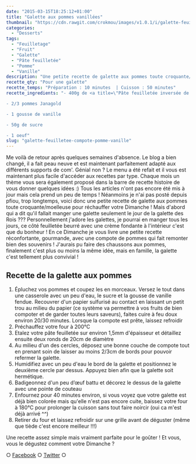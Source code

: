 ```yaml
---
date: "2015-03-15T18:25:12+01:00"
title: "Galette aux pommes vanillées"
thumbnail: "https://cdn.rawgit.com/crokmou/images/v1.0.1/i/galette-feuillet--e-pomme-vanille.jpg"
categories:
  - "Desserts"
tags:
  - "Feuilletage"
  - "Fruit"
  - "Galette"
  - "Pâte feuilletée"
  - "Pomme"
  - "Vanille"
description: "Une petite recette de galette aux pommes toute croquante/fondante pour réchauffer votre Dimanche et faire plaisir à tous les gourmands !"
recette_qty: "Pour une galette"
recette_temps: "Préparation : 10 minutes  | Cuisson : 50 minutes"
recette_ingredients: "- 400g de <a title=\"Pâte feuilletée inversée de Pierre Hermé\" href=\"https://crokmou.com/pate-feuilletee-inversee-de-pierre-herme/\" target=\"_blank\">pâte feuilletée inversée </a>

- 2/3 pommes Janagold

- 1 gousse de vanille

- 50g de sucre

- 1 oeuf"
slug: "galette-feuilletee-compote-pomme-vanille"
---
```


Me voilà de retour après quelques semaines d'absence. Le blog a bien changé, il a fait peau neuve et est maintenant parfaitement adapté aux différents supports de com'. Génial non ? Le menu a été refait et il vous est maintenant plus facile d'accéder aux recettes par type. Chaque mois un thème vous sera également proposé dans la barre de recette histoire de vous donner quelques idées :) Tous les articles n'ont pas encore été mis à jour mais cela prend un peu de temps ! Néanmoins je n'ai pas posté depuis pfiou, trop longtemps, voici donc une petite recette de galette aux pommes toute croquante/moelleuse pour réchauffer votre Dimanche ! Mais d'abord qui a dit qu'il fallait manger une galette seulement le jour de la galette des Rois ??? Personnellement j'adore les galettes, je pourrai en manger tous les jours, ce côté feuilletée beurré avec une crème fondante à l'intérieur c'est que du bonheur ! En ce Dimanche je vous livre une petite recette réconfortante, gourmande, avec une compote de pommes qui fait remonter bien des souvenirs ! J'aurais pu faire des chaussons aux pommes, finalement c'est plus ou moins la même idée, mais en famille, la galette c'est tellement plus convivial !

## Recette de la galette aux pommes

1.  Épluchez vos pommes et coupez les en morceaux. Versez le tout dans une casserole avec un peu d'eau, le sucre et la gousse de vanille fendue. Recouvrer d'un papier sulfurisé au contact en laissant un petit trou au milieu du papier (ce système va permettre à vos fruits de bien compoter et de garder toutes leurs saveurs), faites cuire à feu doux environ 20/30 minutes. Lorsque la compote est prête, laissez refroidir
2.  Préchauffez votre four à 200°C
3.  Etalez votre pâte feuilletée sur environ 1,5mm d'épaisseur et détaillez ensuite deux ronds de 20cm de diamètre
4.  Au milieu d'un des cercles, déposez une bonne couche de compote tout en prenant soin de laisser au moins 2/3cm de bords pour pouvoir refermer la galette.
5.  Humidifiez avec un peu d'eau le bord de la galette et positionnez le deuxième cercle par dessus. Appuyez bien afin que la galette soit hermétique.
6.  Badigeonnez d'un peu d’œuf battu et décorez le dessus de la galette avec une pointe de couteau
7.  Enfournez pour 40 minutes environ, si vous voyez que votre galette est déjà bien colorée mais qu'elle n'est pas encore cuite, baissez votre four à 180°C pour prolonger la cuisson sans tout faire noircir (oui ca m'est déjà arrivé ^^)
8.  Retirer du four et laissez refroidir sur une grille avant de déguster (même que tiède c'est encore meilleur !!!)

Une recette assez simple mais vraiment parfaite pour le goûter ! Et vous, vous le dégustez comment votre Dimanche ?

○ [Facebook](https://www.facebook.com/crokmou.blog) ○ [Twitter](https://twitter.com/Crokmou) ○